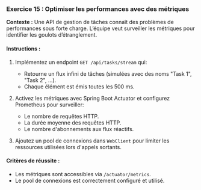 ### **Exercice 15 : Optimiser les performances avec des métriques**
**Contexte :**
Une API de gestion de tâches connaît des problèmes de performances sous forte charge. L’équipe veut surveiller les métriques pour identifier les goulots d’étranglement.

#### **Instructions** :
1. Implémentez un endpoint `GET /api/tasks/stream` qui:
    - Retourne un flux infini de tâches (simulées avec des noms "Task 1", "Task 2", ...).
    - Chaque élément est émis toutes les 500 ms.

2. Activez les métriques avec Spring Boot Actuator et configurez Prometheus pour surveiller:
    - Le nombre de requêtes HTTP.
    - La durée moyenne des requêtes HTTP.
    - Le nombre d'abonnements aux flux réactifs.

3. Ajoutez un pool de connexions dans `WebClient` pour limiter les ressources utilisées lors d'appels sortants.

#### **Critères de réussite** :
- Les métriques sont accessibles via `/actuator/metrics`.
- Le pool de connexions est correctement configuré et utilisé.